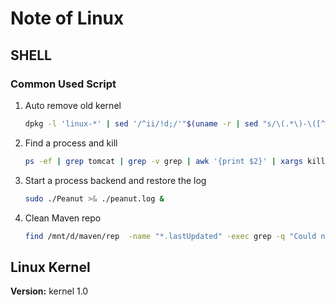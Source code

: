 # Note of Linux

## SHELL

### Common Used Script

1. Auto remove old kernel

    ```bash
    dpkg -l 'linux-*' | sed '/^ii/!d;/'"$(uname -r | sed "s/\(.*\)-\([^0-9]\+\)/\1/")"'/d;s/^[^ ]* [^ ]* \([^ ]*\).*/\1/;/[0-9]/!d' | xargs sudo apt-get -y purge
    ```

1. Find a process and kill

    ```bash
    ps -ef | grep tomcat | grep -v grep | awk '{print $2}' | xargs kill -9 
    ```

1. Start a process backend and restore the log

    ```bash
    sudo ./Peanut >& ./peanut.log &
    ```

1. Clean Maven repo

   ```bash
   find /mnt/d/maven/rep  -name "*.lastUpdated" -exec grep -q "Could not transfer" {} \; -print -exec rm {} \;
   ```

## Linux Kernel

**Version:** kernel 1.0

